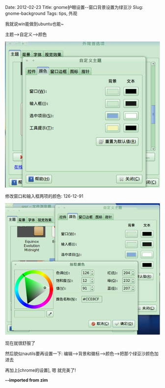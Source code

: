 Date: 2012-02-23
Title: gnome护眼设置--窗口背景设置为绿豆沙
Slug: gnome-background
Tags: tips, 外观

				
我就说win能做到ubuntu也能~

主题-->自定义-->颜色

![](_images/./gnome-background/pasted_image.png)


修改窗口和输入框两项的颜色:
126-12-91

![](_images/./gnome-background/pasted_image002.png)


现在就很舒服了

然后貌似nautils要再设置一下:
编辑-->背景和徽标-->颜色-->把那个绿豆沙颜色加进去


再加上[chrome的设置], 嗯 就完美了!



**--imported from zim**